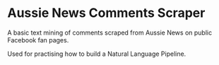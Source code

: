 # Aussie News Comments Scraper

A basic text mining of comments scraped from Aussie News on public Facebook fan pages.  

Used for practising how to build a Natural Language Pipeline.
